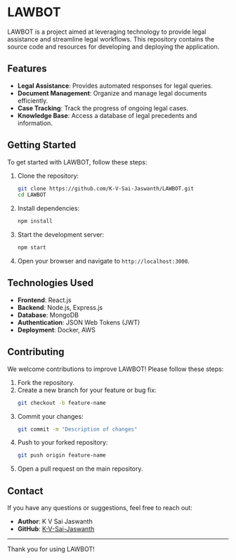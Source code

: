 # LAWBOT

LAWBOT is a project aimed at leveraging technology to provide legal assistance and streamline legal workflows. This repository contains the source code and resources for developing and deploying the application.

## Features

- **Legal Assistance**: Provides automated responses for legal queries.
- **Document Management**: Organize and manage legal documents efficiently.
- **Case Tracking**: Track the progress of ongoing legal cases.
- **Knowledge Base**: Access a database of legal precedents and information.

## Getting Started

To get started with LAWBOT, follow these steps:

1. Clone the repository:
   ```bash
   git clone https://github.com/K-V-Sai-Jaswanth/LAWBOT.git
   cd LAWBOT
   ```

2. Install dependencies:
   ```bash
   npm install
   ```

3. Start the development server:
   ```bash
   npm start
   ```

4. Open your browser and navigate to `http://localhost:3000`.

## Technologies Used

- **Frontend**: React.js
- **Backend**: Node.js, Express.js
- **Database**: MongoDB
- **Authentication**: JSON Web Tokens (JWT)
- **Deployment**: Docker, AWS

## Contributing

We welcome contributions to improve LAWBOT! Please follow these steps:

1. Fork the repository.
2. Create a new branch for your feature or bug fix:
   ```bash
   git checkout -b feature-name
   ```
3. Commit your changes:
   ```bash
   git commit -m "Description of changes"
   ```
4. Push to your forked repository:
   ```bash
   git push origin feature-name
   ```
5. Open a pull request on the main repository.

## Contact

If you have any questions or suggestions, feel free to reach out:

- **Author**: K V Sai Jaswanth
- **GitHub**: [K-V-Sai-Jaswanth](https://github.com/K-V-Sai-Jaswanth)

---

Thank you for using LAWBOT!
